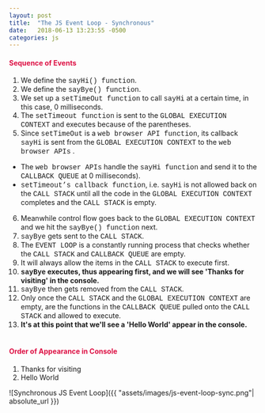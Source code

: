```yaml
---
layout: post
title:  "The JS Event Loop - Synchronous"
date:   2018-06-13 13:23:55 -0500
categories: js
---
```

<style type="text/css">
  .code{
    font-family:"Courier New", Courier, monospace;
  }
  .center{
    text-align:center;
  }
</style>

<h4 style="color:#d14">Sequence of Events</h4>  

1. We define the <span class="code">sayHi() function</span>.
2. We define the <span class="code">sayBye() function</span>.
3. We set up a <span class="code">setTimeOut function</span> to call <span class="code">sayHi</span> at a certain time, in this case, 0 milliseconds.
4. The  <span class="code">setTimeout function</span> is sent to the <span class="code">GLOBAL EXECUTION CONTEXT</span> and executes because of the parentheses.
5. Since <span class="code">setTimeOut</span> is a <span class="code">web browser API function</span>, its callback <span class="code">sayHi</span> is sent from the <span class="code">GLOBAL EXECUTION CONTEXT</span> to the <span class="code">web browser APIs</span> .
  * The <span class="code">web browser APIs</span> handle the <span class="code">sayHi function</span> and send it to the <span class="code">CALLBACK QUEUE</span> at 0 milliseconds).
  * <span class="code">setTimeout’s callback function</span>, i.e. <span class="code">sayHi</span> is not allowed back on the <span class="code">CALL STACK</span> until all the code in the <span class="code">GLOBAL EXECUTION CONTEXT</span> completes and the <span class="code">CALL STACK</span> is empty.
6. Meanwhile control flow goes back to the <span class="code">GLOBAL EXECUTION CONTEXT</span> and we hit the <span class="code">sayBye() function</span> next.
7. <span class="code">sayBye</span> gets sent to the <span class="code">CALL STACK</span>.
8. The <span class="code">EVENT LOOP</span> is a constantly running process that checks whether the <span class="code">CALL STACK</span> and <span class="code">CALLBACK QUEUE</span> are empty.
9. It will always allow the items in the <span class="code">CALL STACK</span> to execute first.
10. <strong><span class="code">sayBye</span> executes, thus appearing first, and we will see 'Thanks for visiting' in the console.</strong>
11. <span class="code">sayBye</span> then gets removed from the <span class="code">CALL STACK</span>.
12. Only once the <span class="code">CALL STACK</span> and the <span class="code">GLOBAL EXECUTION CONTEXT</span> are empty, are the functions in the <span class="code">CALLBACK QUEUE</span> pulled onto the <span class="code">CALL STACK</span> and allowed to execute.
13. <strong>It's at this point that we'll see a 'Hello World' appear in the console.</strong>
&nbsp;  
&nbsp;  

<h4 style="color:#d14">Order of Appearance in Console</h4>  

1. Thanks for visiting  
2. Hello World


![Synchronous JS Event Loop]({{ "assets/images/js-event-loop-sync.png"| absolute_url }})
